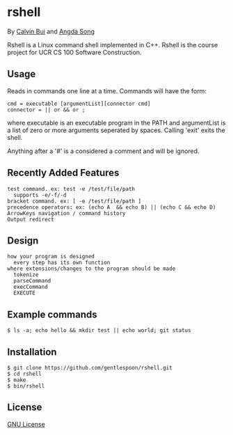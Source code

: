 # rshell
By [Calvin Bui](https://github.com/cbui005/) and [Angda Song](https://github.com/gentlespoon/)

Rshell is a Linux command shell implemented in C++.
Rshell is the course project for UCR CS 100 Software Construction.

## Usage
Reads in commands one line at a time. Commands will have the form: 
```
cmd = executable [argumentList][connector cmd]
connector = || or && or ;
```
where executable is an executable program in the PATH and argumentList is a list of zero or more arguments seperated by spaces.
Calling 'exit' exits the shell.

Anything after a '#' is a considered a comment and will be ignored.
## Recently Added Features
```
test command. ex: test -e /test/file/path
  supports -e/-f/-d
bracket command. ex: [ -e /test/file/path ]
precedence operators: ex: (echo A  && echo B) || (echo C && echo D)
ArrowKeys navigation / command history
Output redirect
```

## Design
```
how your program is designed
  every step has its own function
where extensions/changes to the program should be made
  tokenize
  parseCommand
  execCommand
  EXECUTE
```

## Example commands
```
$ ls -a; echo hello && mkdir test || echo world; git status
```

## Installation
```
$ git clone https://github.com/gentlespoon/rshell.git
$ cd rshell
$ make
$ bin/rshell
```

## License
[GNU License](https://github.com/gentlespoon/rshell/blob/exec/LICENSE)
